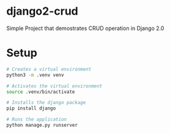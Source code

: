 # django2-crud
Simple Project that demostrates CRUD operation in Django 2.0


# Setup
``` bash
# Creates a virtual environment 
python3 -m .venv venv

# Activates the virtual environment 
source .venv/bin/activate

# Installs the django package
pip install django

# Runs the application
python manage.py runserver
```

